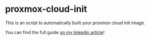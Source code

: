 # proxmox-cloud-init
This is an script to automatically built your proxmox cloud init image.

You can find the full guide [on my linkedin article](https://www.linkedin.com/pulse/proxmox-cloud-image-installation-deploying-virtual-perell%25C3%25B3-covas-gnhcf/)!
